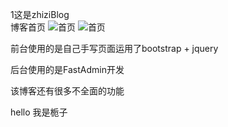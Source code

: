 1这是zhiziBlog    
博客首页
![首页](https://github.com/804665121/zhiziBlog/tree/master/img/home.jpg)
![首页](https://github.com/804665121/zhiziBlog/tree/master/img/home1.jpg)

前台使用的是自己手写页面运用了bootstrap + jquery
   
后台使用的是FastAdmin开发
    
该博客还有很多不全面的功能     

hello 我是栀子   
